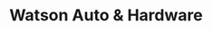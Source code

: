 ---
title: "Watson Auto & Hardware"
url: /denham-springs/watson-auto-und-hardware/
shop: Baumarkt
---